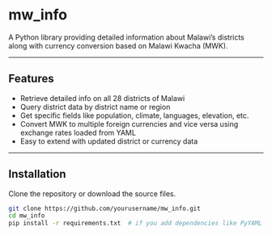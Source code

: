 # mw_info

A Python library providing detailed information about Malawi’s districts along with currency conversion based on Malawi Kwacha (MWK).

---

## Features

- Retrieve detailed info on all 28 districts of Malawi  
- Query district data by district name or region  
- Get specific fields like population, climate, languages, elevation, etc.  
- Convert MWK to multiple foreign currencies and vice versa using exchange rates loaded from YAML  
- Easy to extend with updated district or currency data

---

## Installation

Clone the repository or download the source files.

```bash
git clone https://github.com/yourusername/mw_info.git
cd mw_info
pip install -r requirements.txt  # if you add dependencies like PyYAML
